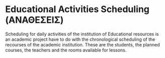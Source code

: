 Educational Activities Scheduling (ΑΝΑΘΕΣΕΙΣ) 
================================

Scheduling for daily activities of the institution of Educational resources is an academic project 
have to do with the chronological scheduling of the recourses of the academic institution. 
These are the students, the planned courses, the teachers and the rooms available for lessons.
